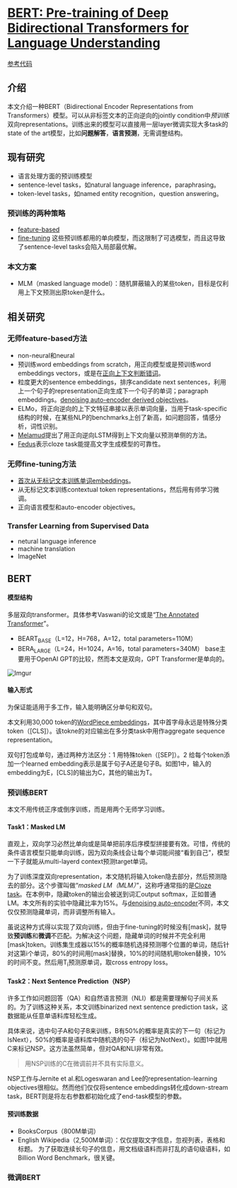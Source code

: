 # [BERT: Pre-training of Deep Bidirectional Transformers for Language Understanding](https://arxiv.org/abs/1810.04805)
[参考代码](https://github.com/google-research/bert)

## 介绍
本文介绍一种BERT（Bidirectional Encoder Representations from Transformers）模型。可以从非标签文本的正向逆向的jointly condition中*预训练*双向representations。训练出来的模型可以直接用一层layer微调实现大多task的state of the art模型，比如**问题解答**，**语言预测**，无需调整结构。

## 现有研究
- 语言处理方面的预训练模型
- sentence-level tasks，如natural language inference，paraphrasing。
- token-level tasks，如named entity recognition，question answering。
### 预训练的两种策略
- [feature-based](https://arxiv.org/abs/1802.05365)
- [fine-tuning](https://openai.com/blog/language-unsupervised/)
这些预训练都用的单向模型，而这限制了可选模型，而且这导致了sentence-level tasks会陷入局部最优解。
### 本文方案
- MLM（masked language model）：随机屏蔽输入的某些token，目标是仅利用上下文预测出原token是什么。

## 相关研究
### 无师feature-based方法
- non-neural和neural
- 预训练word embeddings from scratch，用正向模型或是预训练word embeddings vectors，或是在[正向上下文判断错词](https://arxiv.org/abs/1310.4546)。
- 粒度更大的sentence embeddings，排序candidate next sentences，利用上一个句子的representation正向生成下一个句子的单词；paragraph embeddings。[denoising auto-encoder derived objectives](https://arxiv.org/abs/1602.03483)。
- ELMo，将正向逆向的上下文特征串接以表示单词向量，当用于task-specific结构的时候，在某些NLP的benchmarks上创了新高，如问题回答，情感分析，词性识别。
- [Melamud](https://www.aclweb.org/anthology/K16-1006/)提出了用正向逆向LSTM得到上下文向量以预测单侧的方法。
- [Fedus](https://arxiv.org/abs/1801.07736)表示cloze task能提高文字生成模型的可靠性。
### 无师fine-tuning方法
- [首次从无标记文本训练单词embeddings](https://dl.acm.org/doi/10.1145/1390156.1390177)。
- 从无标记文本训练contextual token representations，然后用有师学习微调。
- 正向语言模型和auto-encoder objectives。
### Transfer Learning from Supervised Data
- netural language inference
- machine translation
- ImageNet

## BERT
#### 模型结构
多层双向transformer。具体参考Vaswani的论文或是“[The Annotated Transformer](http://nlp.seas.harvard.edu/2018/04/03/attention.html)”。
- BEART<sub>BASE</sub>（L=12，H=768，A=12，total parameters=110M）
- BERA<sub>LARGE</sub>（L=24，H=1024，A=16，total parameters=340M）
base主要用于OpenAI GPT的比较，然而本文是双向，GPT Transformer是单向的。

![Imgur](https://i.imgur.com/0ZWXwjK.png)
#### 输入形式
为保证能适用于多工作，输入能明确区分单句和双句。

本文利用30,000 token的[WordPiece embeddings](https://arxiv.org/abs/1609.08144)，其中首字母永远是特殊分类token（\[CLS\]）。该tokne的对应输出在多分类task中用作aggregate sequence representation。

双句打包成单句，通过两种方法区分：1 用特殊token（\[SEP\]）。2 给每个token添加一个learned embedding表示是属于句子A还是句子B。如图1中，输入的embedding为E，\[CLS\]的输出为C，其他的输出为T。

### 预训练BERT
本文不用传统正序或倒序训练，而是用两个无师学习训练。
#### Task1：Masked LM
直观上，双向学习必然比单向或是简单把前序后序模型拼接要有效。可惜，传统的条件语言模型只能单向训练，因为双向条线会让每个单词能间接“看到自己”，模型一下子就能从multi-layerd context预测target单词。  

为了训练深度双向representation，本文随机将输入token隐去部分，然后预测隐去的部分。这个步骤叫做“*masked LM（MLM）*”，这称呼通常指的是[Cloze task](https://www.semanticscholar.org/paper/%22Cloze-procedure%22%3A-a-new-tool-for-measuring-Taylor/766ce989b8b8b984f7a4691fd8c9af4bdb2b74cd)。在本例中，隐藏token的输出会被送到词汇output softmax，正如普通LM。本文所有的实验中隐藏比率为15%。与[denoising auto-encoder](https://dl.acm.org/doi/10.1145/1390156.1390294)不同，本文仅仅预测隐藏单词，而非调整所有输入。  

虽说这种方式得以实现了双向训练，但由于fine-tuning的时候没有\[mask\]，就导致**预训练**和**微调**不匹配。为解决这个问题，隐藏单词的时候并不完全利用\[mask\]token。训练集生成器以15%的概率随机选择预测哪个位置的单词，随后针对这第i个单词，80%的时间用\[mask\]替换，10%的时间随机用token替换，10%的时间不变。然后用T<sub>i</sub>预测原单词，取cross entropy loss。
#### Task2：Next Sentence Prediction（NSP）
许多工作如问题回答（QA）和自然语言预测（NLI）都是需要理解句子间关系的。为了训练这种关系，本文训练binarized next sentence prediction task，这数据能从任意单语料库轻松生成。

具体来说，选中句子A和句子B来训练，B有50%的概率是真实的下一句（标记为IsNext），50%的概率是语料库中随机选的句子（标记为NotNext）。如图1中就用C来标记NSP。这方法虽然简单，但对QA和NLI非常有效。
>用NSP训练的C在微调前并不具有实际意义。

NSP工作与Jernite et al.和Logeswaran and Lee的representation-learning objectives很相似。然而他们仅仅将sentence embeddings转化成down-stream task，BERT则是将左右参数都初始化成了end-task模型的参数。
#### 预训练数据
- BooksCorpus（800M单词）
- English Wikipedia（2,500M单词）：仅仅提取文字信息，忽视列表，表格和标题。
为了获取连续长句子的信息，用文档级语料而非打乱的语句级语料，如Billion Word Benchmark，很关键。
### 微调BERT









